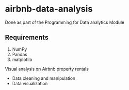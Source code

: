 # airbnb-data-analysis
Done as part of the Programming for Data analytics Module

## Requirements
1. NumPy
1. Pandas
1. matplotlib


Visual analysis on Airbnb property rentals

* Data cleaning and manipulation
* Data visualization
